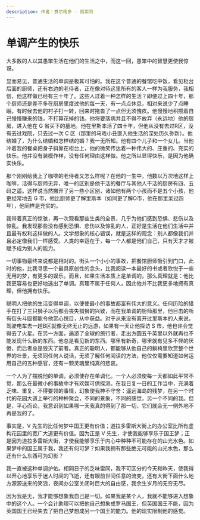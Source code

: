 ```yaml
---
description: 作者：费尔南多 · 佩索阿
---
```


# 单调产生的快乐

&#x20;       大多数的人以其愚笨生活在他们的生活之中，而这一回，愚笨中的智慧更使我惊讶。

&#x20;       显而易见，普通生活的单调是极其可怕的。我在这个普通的餐馆吃中饭，看见柜台后面的厨师，还有右边的老侍者，正在像对待这里所有的客人一样为我服务，我相信，他这样做已经有三十年了。这些人过着一种怎样的生活？即便过上四十年，那个厨师还是差不多在厨房里度过他的每一天，有一点点休息，相对来说少了点睡眠，有时候去他的村子打一转，回来时拖沓了一点但无须愧疚。他慢慢地积攒着自己慢慢赚来的钱，不打算花掉的钱。他将要落病并且不得不放弃（永远地）他的厨房，进入他在 G 省买下的墓地。他在里斯本活了四十年，但他从没有去过R区，没有去过戏院，只去过一次 C 区（那里的马戏小丑嵌入他生活的深处历久弥新）。他结婚了，为什么结婚和怎样结的婚？我一无所知。他有四个儿子和一个女儿。当他冲着我的餐桌把身子斜靠在柜台上，他的微笑传达着一种伟大的、庄重的、充实的快乐。他并没有装模作样，没有任何理由这样做。他之所以显得快乐，是因为他确实快乐。

&#x20;       那个刚刚给我上了咖啡的老侍者又怎么样呢？在他的一生中，他数以万次地这样上咖啡，活得与厨师无异，唯一的区别是他干活的餐厅与其他人干活的厨房有四、五码之遥。这样说当然撇开了另一些小区别，诸如他有两个小孩而不是五个小孩，他更经常地去 G 市，他比厨师更了解里斯本（如同更了解O市，他在那里呆过四年），他同样是充实的。

&#x20;       我带着真正的惊骇，再一次观看那些生类的全景，几乎为他们感到恐惧、悲伤以及惊乱。我发现那些没有感到恐惧、悲伤以及惊乱的人，正好是生活在他们生活中并且最有权利这样做的人。文学想象的核心错误，就是这样的观念：别人都像我们并且必定像我们一样感受。人类的幸运在于，每一个人都是他们自己，只有天才才被赋予成为别人的能力。

&#x20;       一切事物最终来说都是相对的。街头一个小小的事故，把餐馆厨师吸引到门口，此时的他，比我寻思一个最具原创性的念头，比我阅读一本最好的书或者欣悦于一些无用的梦，有更多的娱乐。而且，如果生活本质上是单调的，那么真理就是：他比我更容易也更好地逃出了单调。真理不属于任何人，因此他并不比我更多地拥有真理，但他拥有快乐。

&#x20;       聪明人把他的生活变得单调，以便使最小的事故都富有伟大的意义。任何历险的猎手在打了三只狮子以后都会丧失猎狮的兴致，而在我单调的厨师那里，他目击的所有街头斗殴都能令他赏心悦目，从中获益。对于从来没有离开过里斯本的人来说，驾驶电车去一趟B区就像无终无止的远游，如果有一天让他探访 S 市，他也许会觉得去了火星。在另一方面，遍游了全球的旅行者，走出方圆五千英里以外就再也不能发现什么新的东西。他总是看见新的东西。哪里有新奇，哪里就有见多不怪的厌倦，而后者总是毁灭了前者。真正的聪明人，都能够从他自己的躺椅里欣赏整个世界的壮景，无须同任何人说话，无须了解任何阅读的方法，他仅仅需要知道如何运用自己的五种感官，还有一颗灵魂里纯真的悲哀。

&#x20;       一个人为了摆脱他的单调，必须使存在单调化。一个人必须使每一天都如此平常不觉，那么在最微小的事故中才有欢娱可供探测。在我日复一日的工作当中，充满着乏味、重复、不得要领的事情，幻象使我神不守舍：遥远海岛的残梦，在另一个时代的花园大道上举行的种种聚会，不同的景象，不同的感觉，另一个不同的我。但是，平心而论，我意识到如果哪一天我真的得到了那一切，它们就会无一例外地不再是我的了。

&#x20;       事实是，V 先生的比任何梦中国王更有价值；道拉多雷斯大街上的办公室比所有虚构花园里的宽广大道更有价值。因为正是 V 先生，才使我能够享乐于国王梦；正是因为道拉多雷斯大街，才使我能够享乐于内心中种种不可能存在的山光水色。如果梦中的国王属于我，我还有何可梦？如果我拥有那些绝无可能的山光水色，那么还有什么东西可为幻影？

&#x20;       我一直被这种单调护佑。相同日子的乏味雷同，我不可区分的今天和昨天，使我得以开心地享乐于迷人时间的飞逝，还有眼前世间任意的流变，还有大街下面什么地方源源送来的笑浪，夜间办公室关闭时巨大的自由感，我余生岁月的无穷无尽。

&#x20;       因为我是无，我才能够想象我自己是一切。如果我是某个人，我就不能够进入想象中的这个人。一个会计助理可以把他自己想象成罗马国王，但英国国王不能，因为英国国王已经失去了把自己梦想成另一个国王的能力。他的现实限制他的感觉。
